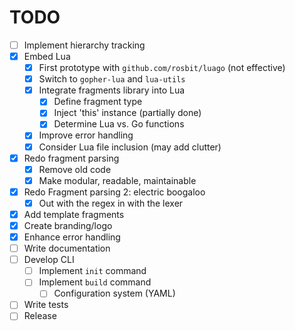 # TODO

- [ ] Implement hierarchy tracking
- [x] Embed Lua
  - [x] First prototype with `github.com/rosbit/luago` (not effective)
  - [x] Switch to `gopher-lua` and `lua-utils`
  - [x] Integrate fragments library into Lua
    - [x] Define fragment type
    - [x] Inject 'this' instance (partially done)
    - [x] Determine Lua vs. Go functions
  - [x] Improve error handling
  - [x] Consider Lua file inclusion (may add clutter)
- [x] Redo fragment parsing
  - [x] Remove old code
  - [x] Make modular, readable, maintainable
- [x] Redo Fragment parsing 2: electric boogaloo
  - [x] Out with the regex in with the lexer
- [x] Add template fragments
- [x] Create branding/logo
- [x] Enhance error handling
- [ ] Write documentation
- [ ] Develop CLI
  - [ ] Implement `init` command
  - [ ] Implement `build` command
    - [ ] Configuration system (YAML)
- [ ] Write tests
- [ ] Release